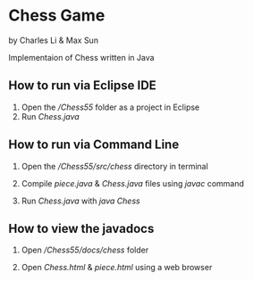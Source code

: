 # Chess Game

by Charles Li & Max Sun

Implementaion of Chess written in Java

## How to run via Eclipse IDE
1. Open the */Chess55* folder as a project in Eclipse
2. Run *Chess.java*


## How to run via Command Line
1. Open the */Chess55/src/chess* directory in terminal

2. Compile *piece.java* & *Chess.java* files using *javac* command

3. Run *Chess.java* with *java Chess*


## How to view the javadocs
1. Open */Chess55/docs/chess* folder

2. Open *Chess.html* & *piece.html* using a web browser

